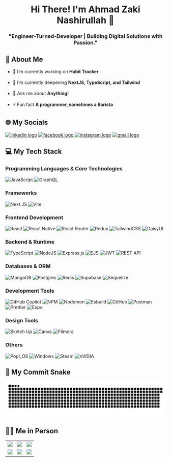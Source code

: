 <h1 align="center">Hi There! I'm Ahmad Zaki Nashirullah 👋</h1>
<h3 align="center">"Engineer-Turned-Developer | Building Digital Solutions with Passion."</h3>

## 💫 About Me

- 🔭 I’m currently working on **Habit Tracker**<br><br>
- 🌱 I’m currently deepening **NextJS, TypeScript, and Tailwind**<br><br>
- 💬 Ask me about **Anything!**<br><br>
- ⚡ Fun fact **A programmer, sometimes a Barista**

## 🌐 My Socials

<p align="left">
<a href="https://linkedin.com/in/ahmad-zaki-nashirullah" target="blank"><img src="https://img.shields.io/static/v1?message=LinkedIn&logo=linkedin&label=&color=0A66C2&logoColor=white&labelColor=&style=for-the-badge" height="35" alt="linkedin logo"  /></a>
<a href="https://fb.com/m0v1c" target="blank"><img src="https://img.shields.io/static/v1?message=Facebook&logo=facebook&label=&color=1877F2&logoColor=white&labelColor=&style=for-the-badge" height="35" alt="facebook logo"  />
<a href="https://instagram.com/aznshrllh" target="blank"><img src="https://img.shields.io/static/v1?message=Instagram&logo=instagram&label=&color=E4405F&logoColor=white&labelColor=&style=for-the-badge" height="35" alt="instagram logo"  /></a>
<a href="mailto:ahmadzakinashirullah@gmail.com" target="blank"><img src="https://img.shields.io/static/v1?message=Gmail&logo=gmail&label=&color=D14836&logoColor=white&labelColor=&style=for-the-badge" height="35" alt="gmail logo"  /></a>
</p>

## 💻 My Tech Stack

### Programming Languages & Core Technologies

![JavaScript](https://img.shields.io/badge/javascript-%23323330.svg?style=for-the-badge&logo=javascript&logoColor=%23F7DF1E)
![GraphQL](https://img.shields.io/badge/-GraphQL-E10098?style=for-the-badge&logo=graphql&logoColor=white)

### Frameworks

![Next JS](https://img.shields.io/badge/Next-black?style=for-the-badge&logo=next.js&logoColor=white)
![Vite](https://img.shields.io/badge/vite-%23646CFF.svg?style=for-the-badge&logo=vite&logoColor=white)

### Frontend Development

![React](https://img.shields.io/badge/react-%2320232a.svg?style=for-the-badge&logo=react&logoColor=%2361DAFB)
![React Native](https://img.shields.io/badge/react_native-%2320232a.svg?style=for-the-badge&logo=react&logoColor=%2361DAFB)
![React Router](https://img.shields.io/badge/React_Router-CA4245?style=for-the-badge&logo=react-router&logoColor=white)
![Redux](https://img.shields.io/badge/redux-%23593d88.svg?style=for-the-badge&logo=redux&logoColor=white)
![TailwindCSS](https://img.shields.io/badge/tailwindcss-%2338B2AC.svg?style=for-the-badge&logo=tailwind-css&logoColor=white)
![DaisyUI](https://img.shields.io/badge/daisyui-5A0EF8?style=for-the-badge&logo=daisyui&logoColor=white)

### Backend & Runtime

![TypeScript](https://img.shields.io/badge/typescript-%23007ACC.svg?style=for-the-badge&logo=typescript&logoColor=white)
![NodeJS](https://img.shields.io/badge/node.js-6DA55F?style=for-the-badge&logo=node.js&logoColor=white)
![Express.js](https://img.shields.io/badge/express.js-%23404d59.svg?style=for-the-badge&logo=express&logoColor=%2361DAFB)
![EJS](https://img.shields.io/badge/ejs-%23B4CA65.svg?style=for-the-badge&logo=ejs&logoColor=black)
![JWT](https://img.shields.io/badge/JWT-black?style=for-the-badge&logo=JSON%20web%20tokens)
![REST API](https://img.shields.io/badge/REST%20API-FF6C37?style=for-the-badge&logo=postman&logoColor=white)

### Databases & ORM

![MongoDB](https://img.shields.io/badge/MongoDB-%234ea94b.svg?style=for-the-badge&logo=mongodb&logoColor=white)
![Postgres](https://img.shields.io/badge/postgres-%23316192.svg?style=for-the-badge&logo=postgresql&logoColor=white)
![Redis](https://img.shields.io/badge/redis-%23DD0031.svg?style=for-the-badge&logo=redis&logoColor=white)
![Supabase](https://img.shields.io/badge/Supabase-3ECF8E?style=for-the-badge&logo=supabase&logoColor=white)
![Sequelize](https://img.shields.io/badge/Sequelize-52B0E7?style=for-the-badge&logo=Sequelize&logoColor=white)

### Development Tools

![GitHub Copilot](https://img.shields.io/badge/GitHub%20Copilot-000000?style=for-the-badge&logo=github&logoColor=white)
![NPM](https://img.shields.io/badge/NPM-%23CB3837.svg?style=for-the-badge&logo=npm&logoColor=white)
![Nodemon](https://img.shields.io/badge/NODEMON-%23323330.svg?style=for-the-badge&logo=nodemon&logoColor=%BBDEAD)
![Esbuild](https://img.shields.io/badge/esbuild-%23FFCF00.svg?style=for-the-badge&logo=esbuild&logoColor=black)
![GitHub](https://img.shields.io/badge/github-%23121011.svg?style=for-the-badge&logo=github&logoColor=white)
![Postman](https://img.shields.io/badge/Postman-FF6C37?style=for-the-badge&logo=postman&logoColor=white)
![Prettier](https://img.shields.io/badge/prettier-%23F7B93E.svg?style=for-the-badge&logo=prettier&logoColor=black)
![Expo](https://img.shields.io/badge/expo-1C1E24?style=for-the-badge&logo=expo&logoColor=#D04A37)

### Design Tools

![Sketch Up](https://img.shields.io/badge/SketchUp-005F9E?style=for-the-badge&logo=sketchup&logoColor=white)
![Canva](https://img.shields.io/badge/Canva-%2300C4CC.svg?style=for-the-badge&logo=Canva&logoColor=white)
![Filmora](https://img.shields.io/badge/Wondershare%20Filmora-0099FF?style=for-the-badge&logo=wondershare&logoColor=white)

### Others

![Pop!_OS](https://img.shields.io/badge/Pop!_OS-48B9C7?style=for-the-badge&logo=Pop!_OS&logoColor=white)
![Windows](https://img.shields.io/badge/Windows-0078D6?style=for-the-badge&logo=windows11&logoColor=white)
![Steam](https://img.shields.io/badge/steam-%23000000.svg?style=for-the-badge&logo=steam&logoColor=white)
![nVIDIA](https://img.shields.io/badge/nVIDIA-%2376B900.svg?style=for-the-badge&logo=nVIDIA&logoColor=white)

## 🐍 My Commit Snake

<picture>
  <source media="(prefers-color-scheme: dark)" srcset="https://raw.githubusercontent.com/aznshrllh/aznshrllh/output/github-snake-dark.svg" />
  <source media="(prefers-color-scheme: light)" srcset="https://raw.githubusercontent.com/aznshrllh/aznshrllh/output/github-snake.svg" />
  <img alt="github-snake" src="https://raw.githubusercontent.com/aznshrllh/aznshrllh/output/github-snake.svg" />
</picture>

## 👨‍💻 Me in Person

<table align="center" style="border-collapse: collapse;" cellspacing="0" cellpadding="10">
  <tr>
    <td style="border: none;"><img width="140" src="https://media2.giphy.com/media/v1.Y2lkPTc5MGI3NjExZ3MyZDNmZ3d0dXJmMXJyeThjZDZ4cnVidGd0dGtjcHJnZXNydmJjNyZlcD12MV9pbnRlcm5hbF9naWZfYnlfaWQmY3Q9cw/Vtty3pr6C0sWKUdlQn/giphy.gif"/></td>
    <td style="border: none;"><img width="200" src="https://media0.giphy.com/media/v1.Y2lkPTc5MGI3NjExOTh2MGsxcW5xM2dlbDZqbHk4cmlpaWZ6YWx3NDc2b3B3cHI3ZWM0NiZlcD12MV9pbnRlcm5hbF9naWZfYnlfaWQmY3Q9dHM/jVqYgn09W8FHEf0BBS/giphy.gif"/></td>
    <td style="border: none;"><img width="200" src="https://media1.giphy.com/media/v1.Y2lkPTc5MGI3NjExM3k5djFsY3dpOW1ndTZrZjBwcmZqZ3EyZGF4dGtpdnpycjVwb2ZuMSZlcD12MV9pbnRlcm5hbF9naWZfYnlfaWQmY3Q9cw/wqdXMKJXnR3dfnDqMK/giphy.gif"/></td>
  </tr>
  <tr>
    <td style="border: none;"><img width="200" src="https://media2.giphy.com/media/v1.Y2lkPTc5MGI3NjExMHF1dnB0cmRqd25ocGIwMjU5czFtZTh1cWh3Mmlxb2U4cW5uczlvZyZlcD12MV9pbnRlcm5hbF9naWZfYnlfaWQmY3Q9cw/yIbnrwdao4kUOMwUqM/giphy.gif"/></td>
    <td style="border: none;"><img width="200" src="https://media0.giphy.com/media/v1.Y2lkPTc5MGI3NjExd3NlNWcyNDBpbTBmYnpsNjRkaGpuN3doczV4N3lwenpwcGMyenQ3ZCZlcD12MV9pbnRlcm5hbF9naWZfYnlfaWQmY3Q9cw/Zansp4fFiG4HcBiJeB/giphy.gif"/></td>
    <td style="border: none;"><img width="200" src="https://media2.giphy.com/media/v1.Y2lkPTc5MGI3NjExbXg5eXBjaWlqeWUxd2FoNmJoZjRlMjFvMnI4Y2hscngzcXNkbjhndSZlcD12MV9pbnRlcm5hbF9naWZfYnlfaWQmY3Q9cw/z0hUv6bpBWUUOtShDf/giphy.gif"/></td>
  </tr>
</table>
